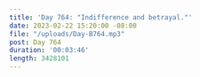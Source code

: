 ```yaml
---
title: 'Day 764: "Indifference and betrayal."'
date: 2023-02-22 15:20:00 -08:00
file: "/uploads/Day-B764.mp3"
post: Day 764
duration: '00:03:46'
length: 3428101
---
```


